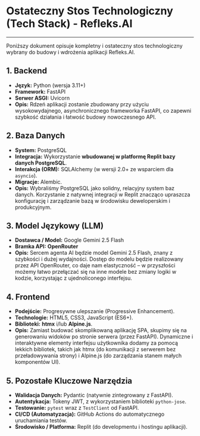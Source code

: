 # Ostateczny Stos Technologiczny (Tech Stack) - Refleks.AI
---

Poniższy dokument opisuje kompletny i ostateczny stos technologiczny wybrany do budowy i wdrożenia aplikacji Refleks.AI.

## 1. Backend

* **Język:** Python (wersja 3.11+)
* **Framework:** FastAPI
* **Serwer ASGI:** Uvicorn
* **Opis:** Rdzeń aplikacji zostanie zbudowany przy użyciu wysokowydajnego, asynchronicznego frameworka FastAPI, co zapewni szybkość działania i łatwość budowy nowoczesnego API.

## 2. Baza Danych

* **System:** PostgreSQL
* **Integracja:** Wykorzystanie **wbudowanej w platformę Replit bazy danych PostgreSQL**.
* **Interakcja (ORM):** SQLAlchemy (w wersji 2.0+ ze wsparciem dla `asyncio`).
* **Migracje:** Alembic.
* **Opis:** Wybraliśmy PostgreSQL jako solidny, relacyjny system baz danych. Korzystanie z natywnej integracji w Replit znacząco upraszcza konfigurację i zarządzanie bazą w środowisku deweloperskim i produkcyjnym.

## 3. Model Językowy (LLM)

* **Dostawca / Model:** Google Gemini 2.5 Flash
* **Bramka API:** **OpenRouter**
* **Opis:** Sercem agenta AI będzie model Gemini 2.5 Flash, znany z szybkości i dużej wydajności. Dostęp do modelu będzie realizowany przez API OpenRouter, co daje nam elastyczność – w przyszłości możemy łatwo przełączać się na inne modele bez zmiany logiki w kodzie, korzystając z ujednoliconego interfejsu.

## 4. Frontend

* **Podejście:** Progresywne ulepszanie (Progressive Enhancement).
* **Technologie:** HTML5, CSS3, JavaScript (ES6+).
* **Biblioteki:** **htmx** i/lub **Alpine.js**.
* **Opis:** Zamiast budować skomplikowaną aplikację SPA, skupimy się na generowaniu widoków po stronie serwera (przez FastAPI). Dynamiczne i interaktywne elementy interfejsu użytkownika dodamy za pomocą lekkich bibliotek, takich jak htmx (do komunikacji z serwerem bez przeładowywania strony) i Alpine.js (do zarządzania stanem małych komponentów UI).

## 5. Pozostałe Kluczowe Narzędzia

* **Walidacja Danych:** Pydantic (natywnie zintegrowany z FastAPI).
* **Autentykacja:** Tokeny JWT, z wykorzystaniem biblioteki `python-jose`.
* **Testowanie:** `pytest` wraz z `TestClient` od FastAPI.
* **CI/CD (Automatyzacja):** GitHub Actions do automatycznego uruchamiania testów.
* **Środowisko / Platforma:** Replit (do developmentu i hostingu aplikacji).